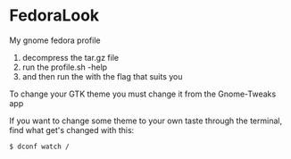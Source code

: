 # FedoraLook
My gnome fedora profile

1. decompress the tar.gz file
2. run the profile.sh -help
3. and then run the with the flag that suits you

To change your GTK theme you must change it from the Gnome-Tweaks app

If you want to change some theme to your own taste through the terminal, find what get's changed with this:

    $ dconf watch /

